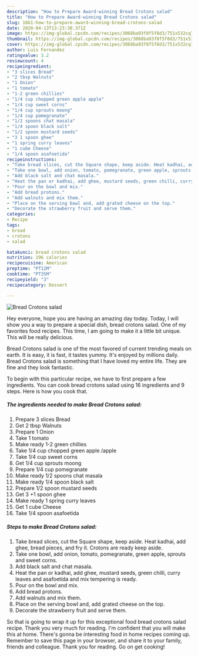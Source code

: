 ```yaml
---
description: "How to Prepare Award-winning Bread Crotons salad"
title: "How to Prepare Award-winning Bread Crotons salad"
slug: 1661-how-to-prepare-award-winning-bread-crotons-salad
date: 2020-04-13T13:23:30.371Z
image: https://img-global.cpcdn.com/recipes/3068ba93f8f5f8d3/751x532cq70/bread-crotons-salad-recipe-main-photo.jpg
thumbnail: https://img-global.cpcdn.com/recipes/3068ba93f8f5f8d3/751x532cq70/bread-crotons-salad-recipe-main-photo.jpg
cover: https://img-global.cpcdn.com/recipes/3068ba93f8f5f8d3/751x532cq70/bread-crotons-salad-recipe-main-photo.jpg
author: Luis Fernandez
ratingvalue: 3.2
reviewcount: 4
recipeingredient:
- "3 slices Bread"
- "2 tbsp Walnuts"
- "1 Onion"
- "1 tomato"
- "1-2 green chillies"
- "1/4 cup chopped green apple apple"
- "1/4 cup sweet corns"
- "1/4 cup sprouts moong"
- "1/4 cup pomegranate"
- "1/2 spoons chat masala"
- "1/4 spoon black salt"
- "1/2 spoon mustard seeds"
- "3 1 spoon ghee"
- "1 spring curry leaves"
- "1 cube Cheese"
- "1/4 spoon asafoetida"
recipeinstructions:
- "Take bread slices, cut the Square shape, keep aside. Heat kadhai, add ghee, bread pieces, and fry it. Crotons are ready keep aside."
- "Take one bowl, add onion, tomato, pomegranate, green apple, sprouts and sweet corns."
- "Add black salt and chat masala."
- "Heat the pan or kadhai, add ghee, mustard seeds, green chilli, curry leaves and asafoetida and mix tempering is ready."
- "Pour on the bowl and mix."
- "Add bread protons."
- "Add walnuts and mix them."
- "Place on the serving bowl and, add grated cheese on the top."
- "Decorate the strawberry fruit and serve them."
categories:
- Recipe
tags:
- bread
- crotons
- salad

katakunci: bread crotons salad 
nutrition: 196 calories
recipecuisine: American
preptime: "PT12M"
cooktime: "PT35M"
recipeyield: "3"
recipecategory: Dessert

---
```



![Bread Crotons salad](https://img-global.cpcdn.com/recipes/3068ba93f8f5f8d3/751x532cq70/bread-crotons-salad-recipe-main-photo.jpg)

Hey everyone, hope you are having an amazing day today. Today, I will show you a way to prepare a special dish, bread crotons salad. One of my favorites food recipes. This time, I am going to make it a little bit unique. This will be really delicious.

Bread Crotons salad is one of the most favored of current trending meals on earth. It is easy, it is fast, it tastes yummy. It's enjoyed by millions daily. Bread Crotons salad is something that I have loved my entire life. They are fine and they look fantastic.




To begin with this particular recipe, we have to first prepare a few ingredients. You can cook bread crotons salad using 16 ingredients and 9 steps. Here is how you cook that.

<!--inarticleads1-->

##### The ingredients needed to make Bread Crotons salad:

1. Prepare 3 slices Bread
1. Get 2 tbsp Walnuts
1. Prepare 1 Onion
1. Take 1 tomato
1. Make ready 1-2 green chillies
1. Take 1/4 cup chopped green apple /apple
1. Take 1/4 cup sweet corns
1. Get 1/4 cup sprouts moong
1. Prepare 1/4 cup pomegranate
1. Make ready 1/2 spoons chat masala
1. Make ready 1/4 spoon black salt
1. Prepare 1/2 spoon mustard seeds
1. Get 3 +1 spoon ghee
1. Make ready 1 spring curry leaves
1. Get 1 cube Cheese
1. Take 1/4 spoon asafoetida




<!--inarticleads2-->

##### Steps to make Bread Crotons salad:

1. Take bread slices, cut the Square shape, keep aside. Heat kadhai, add ghee, bread pieces, and fry it. Crotons are ready keep aside.
1. Take one bowl, add onion, tomato, pomegranate, green apple, sprouts and sweet corns.
1. Add black salt and chat masala.
1. Heat the pan or kadhai, add ghee, mustard seeds, green chilli, curry leaves and asafoetida and mix tempering is ready.
1. Pour on the bowl and mix.
1. Add bread protons.
1. Add walnuts and mix them.
1. Place on the serving bowl and, add grated cheese on the top.
1. Decorate the strawberry fruit and serve them.




So that is going to wrap it up for this exceptional food bread crotons salad recipe. Thank you very much for reading. I'm confident that you will make this at home. There's gonna be interesting food in home recipes coming up. Remember to save this page in your browser, and share it to your family, friends and colleague. Thank you for reading. Go on get cooking!
